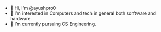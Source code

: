 - 👋 Hi, I’m @ayushpro0
- 👀 I’m interested in Computers and tech in general both sorftware and hardware.
- 🌱 I’m currently pursuing CS Engineering.

<!---
ayushpro0/ayushpro0 is a ✨ special ✨ repository because its `README.md` (this file) appears on your GitHub profile.
You can click the Preview link to take a look at your changes.
--->

